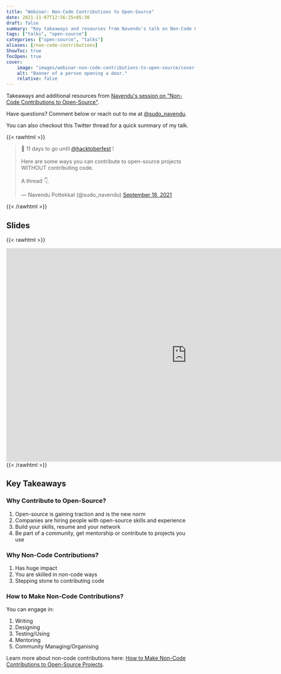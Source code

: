```yaml
---
title: "Webinar: Non-Code Contributions to Open-Source"
date: 2021-11-07T12:56:25+05:30
draft: false
summary: "Key takeaways and resources from Navendu's talk on Non-Code Contributions to Open-Source."
tags: ["talks", "open-source"]
categories: ["open-source", "talks"]
aliases: [/non-code-contributions]
ShowToc: true
TocOpen: true
cover:
    image: "images/webinar-non-code-contributions-to-open-source/cover-image.jpeg"
    alt: "Banner of a person opening a door."
    relative: false
---
```


Takeaways and additional resources from [Navendu's session on "Non-Code Contributions to Open-Source"](https://aviyel.com/events/167).

Have questions? Comment below or reach out to me at [@sudo_navendu](https://twitter.com/sudo_navendu).

You can also checkout this Twitter thread for a quick summary of my talk.

{{< rawhtml >}}
<blockquote class="twitter-tweet"><p lang="en" dir="ltr">🤩 11 days to go until <a href="https://twitter.com/hacktoberfest?ref_src=twsrc%5Etfw">@hacktoberfest</a> !<br><br>Here are some ways you can contribute to open-source projects WITHOUT contributing code.<br><br>A thread 👇.</p>&mdash; Navendu Pottekkat (@sudo_navendu) <a href="https://twitter.com/sudo_navendu/status/1439233021496889356?ref_src=twsrc%5Etfw">September 18, 2021</a></blockquote> <script async src="https://platform.twitter.com/widgets.js" charset="utf-8"></script>
{{< /rawhtml >}}

## Slides

{{< rawhtml >}}
<iframe src="https://docs.google.com/presentation/d/e/2PACX-1vT7Ew9ME5KquNHCTi5_C87NCm6dRoTfaY35ZG5S1MkKXls1rXY0v4Nkg7PK1dCm2V2tkJHi9VxV_JZ1/embed?start=false&loop=true&delayms=5000" frameborder="0" width="960" height="569" allowfullscreen="true" mozallowfullscreen="true" webkitallowfullscreen="true"></iframe>
{{< /rawhtml >}}

## Key Takeaways

### Why Contribute to Open-Source?

1. Open-source is gaining traction and is the new norm
2. Companies are hiring people with open-source skills and experience
3. Build your skills, resume and your network
4. Be part of a community, get mentorship or contribute to projects you use

### Why Non-Code Contributions?

1. Has huge impact
2. You are skilled in non-code ways
3. Stepping stone to contributing code

### How to Make Non-Code Contributions?

You can engage in:

1. Writing
2. Designing
3. Testing/Using
4. Mentoring
5. Community Managing/Organising

Learn more about non-code contributions here: [How to Make Non-Code Contributions to Open-Source Projects](../non-code-contributions-to-open-source).